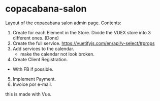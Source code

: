 # copacabana-salon

Layout of the copacabana salon admin page.
Contents:

1. Create for each Element in the Store.
   Divide the VUEX store into 3 different ones. (Done)
2. Create the full service.
https://vuetifyjs.com/en/api/v-select/#props
3. Add services to the calendar.
   - make the calendar not look broken.
4. Create Client Registration.
-   With FB if possible.
5. Implement Payment.
6. Invoice por e-mail.

this is made with Vue.
